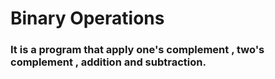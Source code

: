 # Binary Operations 
### It is a program that apply one's complement , two's complement , addition and subtraction.
